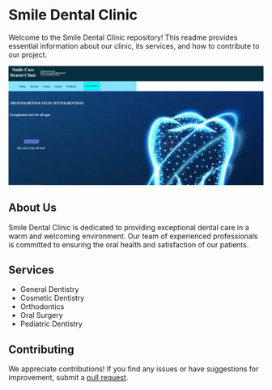 # Smile Dental Clinic

Welcome to the Smile Dental Clinic repository! This readme provides essential information about our clinic, its services, and how to contribute to our project.

![screenshot](./icons/readme1.png)

## About Us

Smile Dental Clinic is dedicated to providing exceptional dental care in a warm and welcoming environment. Our team of experienced professionals is committed to ensuring the oral health and satisfaction of our patients.

## Services

- General Dentistry
- Cosmetic Dentistry
- Orthodontics
- Oral Surgery
- Pediatric Dentistry


## Contributing

We appreciate contributions! If you find any issues or have suggestions for improvement, submit a [pull request](https://github.com/Adu0826/Brainwave_Matrix_Intern).

